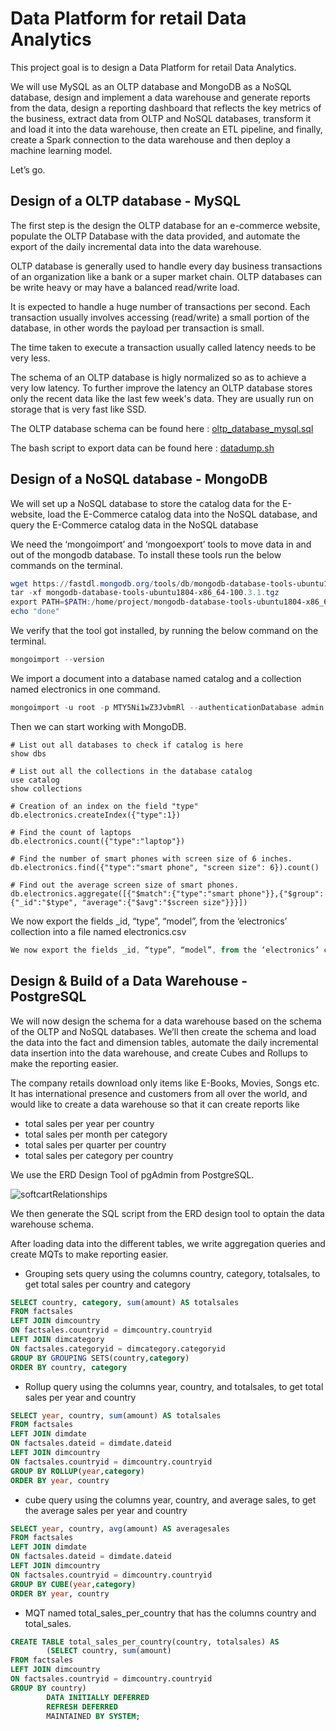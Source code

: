 # Data Platform for retail Data Analytics

This project goal is to design a Data Platform for retail Data Analytics. 

We will use MySQL as an OLTP database and MongoDB as a NoSQL database, design and implement a data warehouse and generate reports from the data, design a reporting dashboard that reflects the key metrics of the business, extract data from OLTP and NoSQL databases, transform it and load it into the data warehouse, then create an ETL pipeline, and finally, create a Spark connection to the data warehouse and then deploy a machine learning model.

Let’s go.

## Design of a OLTP database - MySQL

The first step is the design the OLTP database for an e-commerce website, populate the OLTP Database with the data provided, and automate the export of the daily incremental data into the data warehouse.

OLTP database is generally used to handle every day business transactions of an organization like a bank or a super market chain. OLTP databases can be write heavy or may have a balanced read/write load.

It is expected to handle a huge number of transactions per second. Each transaction usually involves accessing (read/write) a small portion of the database, in other words the payload per transaction is small. 

The time taken to execute a transaction usually called latency needs to be very less.

The schema of an OLTP database is higly normalized so as to achieve a very low latency. To further improve the latency an OLTP database stores only the recent data like the last few week's data. They are usually run on storage that is very fast like SSD.

The OLTP database schema can be found here : [oltp_database_mysql.sql](https://github.com/pgrondein/data_platform_for_data_analytics/blob/ea1e2ab4eb97e72ba43c80f5660b7042c1edb92b/oltp_database_mysql.sql)

The bash script to export data can be found here : [datadump.sh](https://github.com/pgrondein/data_platform_for_data_analytics/blob/275c7240d5176d47dbfe530c89684cb99ee3c20e/datadump.sh)

## Design of a NoSQL database - MongoDB

We will set up a NoSQL database to store the catalog data for the E-website, load the E-Commerce catalog data into the NoSQL database, and query the E-Commerce catalog data in the NoSQL database

We need the ‘mongoimport’ and ‘mongoexport’ tools to move data in and out of the mongodb database. To install these tools run the below commands on the terminal.

```powershell
wget https://fastdl.mongodb.org/tools/db/mongodb-database-tools-ubuntu1804-x86_64-100.3.1.tgz
tar -xf mongodb-database-tools-ubuntu1804-x86_64-100.3.1.tgz
export PATH=$PATH:/home/project/mongodb-database-tools-ubuntu1804-x86_64-100.3.1/bin
echo "done"
```
We verify that the tool got installed, by running the below command on the terminal.
```powershell
mongoimport --version
```
We import a document into a database named catalog and a collection named electronics in one command.
```powershell
mongoimport -u root -p MTY5Ni1wZ3JvbmRl --authenticationDatabase admin --db catalog --collection electronics --file catalog.json
```
Then we can start working with MongoDB.

```MongoDB
# List out all databases to check if catalog is here
show dbs

# List out all the collections in the database catalog
use catalog
show collections

# Creation of an index on the field "type"
db.electronics.createIndex({"type":1})

# Find the count of laptops
db.electronics.count({"type":"laptop"})

# Find the number of smart phones with screen size of 6 inches.
db.electronics.find({"type":"smart phone", "screen size": 6}).count()

# Find out the average screen size of smart phones.
db.electronics.aggregate([{"$match":{"type":"smart phone"}},{"$group":{"_id":"$type", "average":{"$avg":"$screen size"}}}])
```
We now export the fields _id, “type”, “model”, from the ‘electronics’ collection into a file named electronics.csv
```powershell
We now export the fields _id, “type”, “model”, from the ‘electronics’ collection into a file named electronics.csv
```
## Design & Build of a Data Warehouse - PostgreSQL

We will now design the schema for a data warehouse based on the schema of the OLTP and NoSQL databases. We’ll then create the schema and load the data into the fact and dimension tables, automate the daily incremental data insertion into the data warehouse, and create Cubes and Rollups to make the reporting easier.

The company retails download only items like E-Books, Movies, Songs etc. It has international presence and customers from all over the world, and would like to create a data warehouse so that it can create reports like

- total sales per year per country
- total sales per month per category
- total sales per quarter per country
- total sales per category per country

We use the ERD Design Tool of pgAdmin from PostgreSQL.

![softcartRelationships](https://github.com/pgrondein/data_platform_for_data_analytics/assets/113172845/e27177e3-9134-4f59-8e0f-dc12a0168dfc)


We then generate the SQL script from the ERD design tool to optain the data warehouse schema. 

After loading data into the different tables, we write aggregation queries and create MQTs to make reporting easier.

- Grouping sets query using the columns country, category, totalsales, to get total sales per country and category
  
```SQL
SELECT country, category, sum(amount) AS totalsales
FROM factsales
LEFT JOIN dimcountry
ON factsales.countryid = dimcountry.countryid
LEFT JOIN dimcategory
ON factsales.categoryid = dimcategory.categoryid
GROUP BY GROUPING SETS(country,category)
ORDER BY country, category
```
- Rollup query using the columns year, country, and totalsales, to get total sales per year and country

```sql
SELECT year, country, sum(amount) AS totalsales
FROM factsales
LEFT JOIN dimdate
ON factsales.dateid = dimdate.dateid
LEFT JOIN dimcountry
ON factsales.countryid = dimcountry.countryid
GROUP BY ROLLUP(year,category)
ORDER BY year, country
```

- cube query using the columns year, country, and average sales, to get the average sales per year and country

```sql
SELECT year, country, avg(amount) AS averagesales
FROM factsales
LEFT JOIN dimdate
ON factsales.dateid = dimdate.dateid
LEFT JOIN dimcountry
ON factsales.countryid = dimcountry.countryid
GROUP BY CUBE(year,category)
ORDER BY year, country
```

- MQT named total_sales_per_country that has the columns country and total_sales.

```sql
CREATE TABLE total_sales_per_country(country, totalsales) AS
		(SELECT country, sum(amount)
FROM factsales
LEFT JOIN dimcountry
ON factsales.countryid = dimcountry.countryid
GROUP BY country)
		DATA INITIALLY DEFERRED
		REFRESH DEFERRED
		MAINTAINED BY SYSTEM;
```



